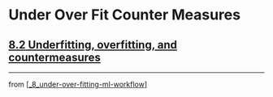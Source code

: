 # Under Over Fit Counter Measures

## [**8.2** Underfitting, overfitting, and countermeasures]()

---
from [[_8_under-over-fitting-ml-workflow]]

[//begin]: # "Autogenerated link references for markdown compatibility"
[_8_under-over-fitting-ml-workflow]: ../_8_under-over-fitting-ml-workflow.md "Under Over Fitting ML Workflow"
[//end]: # "Autogenerated link references"